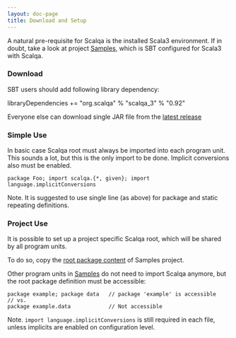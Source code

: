 ```yaml
---
layout: doc-page
title: Download and Setup
---
```


A natural pre-requisite for Scalqa is the installed Scala3 environment. 
If in doubt, take a look at project [Samples](https://github.com/scalqa/samples), which is SBT configured for Scala3 with Scalqa. 

### Download

SBT users should add following library dependency:

libraryDependencies += "org.scalqa" % "scalqa_3" % "0.92"

Everyone else can download single JAR file from the [latest release](https://github.com/scalqa/scalqa/releases)

### Simple Use

In basic case Scalqa root must always be imported into each program unit. This sounds a lot, but this is the only import to be done. 
Implicit conversions also must be enabled. 
```
package Foo; import scalqa.{*, given}; import language.implicitConversions
```
Note. It is suggested to use single line (as above) for package and static repeating definitions.

### Project Use

It is possible to set up a project specific Scalqa root, which will be shared by all program units.

To do so, copy the [root package content](https://github.com/scalqa/samples/blob/master/src/example/package.scala) of Samples project. 

Other program units in [Samples](https://github.com/scalqa/samples) do not need to import Scalqa anymore, but the root package definition must be accessible:

``` 
package example; package data   // package 'example' is accessible
// vs.    
package example.data            // Not accessible    
```
Note. `import language.implicitConversions` is still required in each file, unless implicits are enabled on configuration level.

